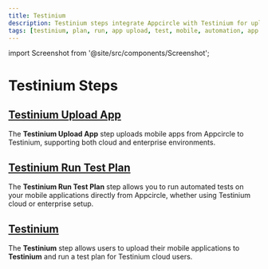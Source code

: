 ```yaml
---
title: Testinium
description: Testinium steps integrate Appcircle with Testinium for uploading apps and running automated tests on the cloud or enterprise environments.
tags: [testinium, plan, run, app upload, test, mobile, automation, app automate]
---
```


import Screenshot from '@site/src/components/Screenshot';

# Testinium Steps

## [Testinium Upload App](/workflows/common-workflow-steps/testinium-steps/testinium-upload-app)

The **Testinium Upload App** step uploads mobile apps from Appcircle to Testinium, supporting both cloud and enterprise environments.

## [Testinium Run Test Plan](/workflows/common-workflow-steps/testinium-steps/testinium-run-test-plan)

The **Testinium Run Test Plan** step allows you to run automated tests on your mobile applications directly from Appcircle, whether using Testinium cloud or enterprise setup.

## [Testinium](/workflows/common-workflow-steps/testinium-steps/testinium)

The **Testinium** step allows users to upload their mobile applications to **Testinium** and run a test plan for Testinium cloud users.

